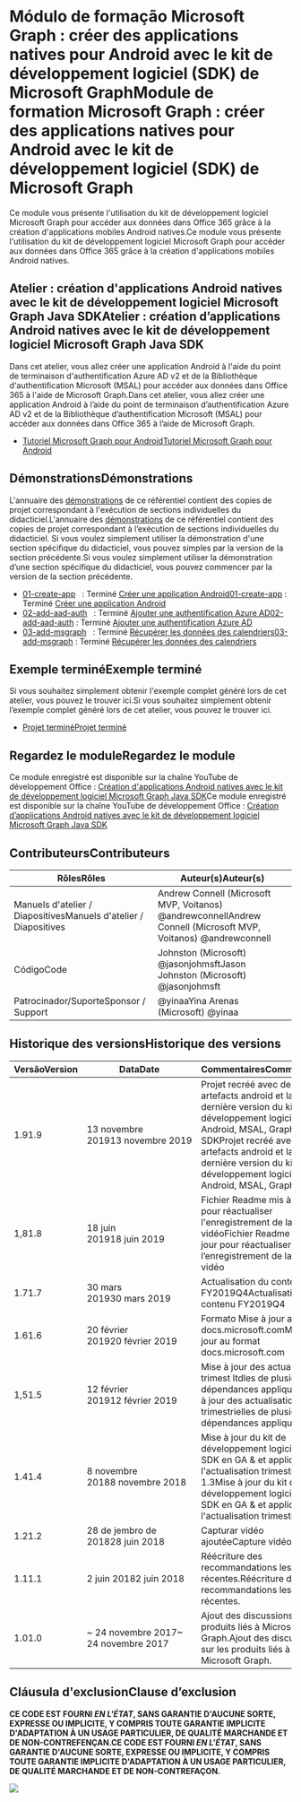 # <a name="module-de-formation-microsoft-graph-crer-des-applications-natives-pour-android-avec-le-kit-de-dveloppement-logiciel-sdk-de-microsoft-graph"></a><span data-ttu-id="bbc6c-101">Módulo de formação Microsoft Graph : créer des applications natives pour Android avec le kit de développement logiciel (SDK) de Microsoft Graph</span><span class="sxs-lookup"><span data-stu-id="bbc6c-101">Module de formation Microsoft Graph : créer des applications natives pour Android avec le kit de développement logiciel (SDK) de Microsoft Graph</span></span>

<span data-ttu-id="bbc6c-102">Ce module vous présente l'utilisation du kit de développement logiciel Microsoft Graph pour accéder aux données dans Office 365 grâce à la création d'applications mobiles Android natives.</span><span class="sxs-lookup"><span data-stu-id="bbc6c-102">Ce module vous présente l'utilisation du kit de développement logiciel Microsoft Graph pour accéder aux données dans Office 365 grâce à la création d'applications mobiles Android natives.</span></span>

## <a name="atelier-cration-dapplications-android-natives-avec-le-kit-de-dveloppement-logiciel-microsoftgraph-java-sdk"></a><span data-ttu-id="bbc6c-103">Atelier : création d'applications Android natives avec le kit de développement logiciel Microsoft Graph Java SDK</span><span class="sxs-lookup"><span data-stu-id="bbc6c-103">Atelier : création d’applications Android natives avec le kit de développement logiciel Microsoft Graph Java SDK</span></span>

<span data-ttu-id="bbc6c-104">Dans cet atelier, vous allez créer une application Android à l'aide du point de terminaison d'authentification Azure AD v2 et de la Bibliothèque d'authentification Microsoft (MSAL) pour accéder aux données dans Office 365 à l'aide de Microsoft Graph.</span><span class="sxs-lookup"><span data-stu-id="bbc6c-104">Dans cet atelier, vous allez créer une application Android à l’aide du point de terminaison d’authentification Azure AD v2 et de la Bibliothèque d’authentification Microsoft (MSAL) pour accéder aux données dans Office 365 à l’aide de Microsoft Graph.</span></span>

- [<span data-ttu-id="bbc6c-105">Tutoriel Microsoft Graph pour Android</span><span class="sxs-lookup"><span data-stu-id="bbc6c-105">Tutoriel Microsoft Graph pour Android</span></span>](https://docs.microsoft.com/graph/tutorials/android)

## <a name="dmonstrations"></a><span data-ttu-id="bbc6c-106">Démonstrations</span><span class="sxs-lookup"><span data-stu-id="bbc6c-106">Démonstrations</span></span>

<span data-ttu-id="bbc6c-107">L'annuaire des [démonstrations](./demos) de ce référentiel contient des copies de projet correspondant à l'exécution de sections individuelles du didacticiel.</span><span class="sxs-lookup"><span data-stu-id="bbc6c-107">L'annuaire des [démonstrations](./demos) de ce référentiel contient des copies de projet correspondant à l’exécution de sections individuelles du didacticiel.</span></span> <span data-ttu-id="bbc6c-108">Si vous voulez simplement utiliser la démonstration d'une section spécifique du didacticiel, vous pouvez simples par la version de la section précédente.</span><span class="sxs-lookup"><span data-stu-id="bbc6c-108">Si vous voulez simplement utiliser la démonstration d’une section spécifique du didacticiel, vous pouvez commencer par la version de la section précédente.</span></span>

- <span data-ttu-id="bbc6c-109">[01-create-app](demos/01-create-app)   : Terminé [Créer une application Android](https://docs.microsoft.com/graph/tutorials/android?tutorial-step=1)</span><span class="sxs-lookup"><span data-stu-id="bbc6c-109">[01-create-app](demos/01-create-app) : Terminé [Créer une application Android](https://docs.microsoft.com/graph/tutorials/android?tutorial-step=1)</span></span>
- <span data-ttu-id="bbc6c-110">[02-add-aad-auth](demos/02-add-aad-auth)   : Terminé [Ajouter une authentification Azure AD](https://docs.microsoft.com/graph/tutorials/android?tutorial-step=3)</span><span class="sxs-lookup"><span data-stu-id="bbc6c-110">[02-add-aad-auth](demos/02-add-aad-auth) : Terminé [Ajouter une authentification Azure AD](https://docs.microsoft.com/graph/tutorials/android?tutorial-step=3)</span></span>
- <span data-ttu-id="bbc6c-111">[03-add-msgraph](demos/03-add-msgraph)   : Terminé [Récupérer les données des calendriers](https://docs.microsoft.com/graph/tutorials/android?tutorial-step=4)</span><span class="sxs-lookup"><span data-stu-id="bbc6c-111">[03-add-msgraph](demos/03-add-msgraph) : Terminé [Récupérer les données des calendriers](https://docs.microsoft.com/graph/tutorials/android?tutorial-step=4)</span></span>

## <a name="exemple-termin"></a><span data-ttu-id="bbc6c-112">Exemple terminé</span><span class="sxs-lookup"><span data-stu-id="bbc6c-112">Exemple terminé</span></span>

<span data-ttu-id="bbc6c-113">Si vous souhaitez simplement obtenir l'exemple complet généré lors de cet atelier, vous pouvez le trouver ici.</span><span class="sxs-lookup"><span data-stu-id="bbc6c-113">Si vous souhaitez simplement obtenir l’exemple complet généré lors de cet atelier, vous pouvez le trouver ici.</span></span>

- [<span data-ttu-id="bbc6c-114">Projet terminé</span><span class="sxs-lookup"><span data-stu-id="bbc6c-114">Projet terminé</span></span>](demos/03-add-msgraph)

## <a name="regardez-le-module"></a><span data-ttu-id="bbc6c-115">Regardez le module</span><span class="sxs-lookup"><span data-stu-id="bbc6c-115">Regardez le module</span></span>

<span data-ttu-id="bbc6c-116">Ce module enregistré est disponible sur la chaîne YouTube de développement Office : [Création d'applications Android natives avec le kit de développement logiciel Microsoft Graph Java SDK](https://youtu.be/BLmOmv4FSsQ)</span><span class="sxs-lookup"><span data-stu-id="bbc6c-116">Ce module enregistré est disponible sur la chaîne YouTube de développement Office : [Création d’applications Android natives avec le kit de développement logiciel Microsoft Graph Java SDK](https://youtu.be/BLmOmv4FSsQ)</span></span>

## <a name="contributeurs"></a><span data-ttu-id="bbc6c-117">Contributeurs</span><span class="sxs-lookup"><span data-stu-id="bbc6c-117">Contributeurs</span></span>

| <span data-ttu-id="bbc6c-118">Rôles</span><span class="sxs-lookup"><span data-stu-id="bbc6c-118">Rôles</span></span> | <span data-ttu-id="bbc6c-119">Auteur(s)</span><span class="sxs-lookup"><span data-stu-id="bbc6c-119">Auteur(s)</span></span> |
| -------------------- | ------------------------------------------------------- |
| <span data-ttu-id="bbc6c-120">Manuels d'atelier / Diapositives</span><span class="sxs-lookup"><span data-stu-id="bbc6c-120">Manuels d'atelier / Diapositives</span></span> | <span data-ttu-id="bbc6c-121">Andrew Connell (Microsoft MVP, Voitanos) @andrewconnell</span><span class="sxs-lookup"><span data-stu-id="bbc6c-121">Andrew Connell (Microsoft MVP, Voitanos) @andrewconnell</span></span> |
| <span data-ttu-id="bbc6c-122">Código</span><span class="sxs-lookup"><span data-stu-id="bbc6c-122">Code</span></span> | <span data-ttu-id="bbc6c-123">Johnston (Microsoft) @jasonjohmsft</span><span class="sxs-lookup"><span data-stu-id="bbc6c-123">Jason Johnston (Microsoft) @jasonjohmsft</span></span> |
| <span data-ttu-id="bbc6c-124">Patrocinador/Suporte</span><span class="sxs-lookup"><span data-stu-id="bbc6c-124">Sponsor / Support</span></span> | <span data-ttu-id="bbc6c-125">@yinaa</span><span class="sxs-lookup"><span data-stu-id="bbc6c-125">Yina Arenas (Microsoft) @yinaa</span></span> |

## <a name="historique-des-versions"></a><span data-ttu-id="bbc6c-126">Historique des versions</span><span class="sxs-lookup"><span data-stu-id="bbc6c-126">Historique des versions</span></span>

| <span data-ttu-id="bbc6c-127">Versão</span><span class="sxs-lookup"><span data-stu-id="bbc6c-127">Version</span></span> | <span data-ttu-id="bbc6c-128">Data</span><span class="sxs-lookup"><span data-stu-id="bbc6c-128">Date</span></span> | <span data-ttu-id="bbc6c-129">Commentaires</span><span class="sxs-lookup"><span data-stu-id="bbc6c-129">Commentaires</span></span> |
| ------- | ------------------ | -------------------------------------------------------------------------- |
| <span data-ttu-id="bbc6c-130">1.9</span><span class="sxs-lookup"><span data-stu-id="bbc6c-130">1.9</span></span> | <span data-ttu-id="bbc6c-131">13 novembre 2019</span><span class="sxs-lookup"><span data-stu-id="bbc6c-131">13 novembre 2019</span></span> | <span data-ttu-id="bbc6c-132">Projet recréé avec des artefacts android et la dernière version du kit de développement logiciel Android, MSAL, Graph SDK</span><span class="sxs-lookup"><span data-stu-id="bbc6c-132">Projet recréé avec des artefacts android et la dernière version du kit de développement logiciel Android, MSAL, Graph SDK</span></span> |
| <span data-ttu-id="bbc6c-133">1,8</span><span class="sxs-lookup"><span data-stu-id="bbc6c-133">1.8</span></span> | <span data-ttu-id="bbc6c-134">18 juin 2019</span><span class="sxs-lookup"><span data-stu-id="bbc6c-134">18 juin 2019</span></span> | <span data-ttu-id="bbc6c-135">Fichier Readme mis à jour pour réactualiser l'enregistrement de la capture vidéo</span><span class="sxs-lookup"><span data-stu-id="bbc6c-135">Fichier Readme mis à jour pour réactualiser l’enregistrement de la capture vidéo</span></span> |
| <span data-ttu-id="bbc6c-136">1.7</span><span class="sxs-lookup"><span data-stu-id="bbc6c-136">1.7</span></span> | <span data-ttu-id="bbc6c-137">30 mars 2019</span><span class="sxs-lookup"><span data-stu-id="bbc6c-137">30 mars 2019</span></span> | <span data-ttu-id="bbc6c-138">Actualisation du contenu FY2019Q4</span><span class="sxs-lookup"><span data-stu-id="bbc6c-138">Actualisation du contenu FY2019Q4</span></span> |
| <span data-ttu-id="bbc6c-139">1.6</span><span class="sxs-lookup"><span data-stu-id="bbc6c-139">1.6</span></span> | <span data-ttu-id="bbc6c-140">20 février 2019</span><span class="sxs-lookup"><span data-stu-id="bbc6c-140">20 février 2019</span></span> | <span data-ttu-id="bbc6c-141">Formato Mise à jour au docs.microsoft.com</span><span class="sxs-lookup"><span data-stu-id="bbc6c-141">Mise à jour au format docs.microsoft.com</span></span> |
| <span data-ttu-id="bbc6c-142">1,5</span><span class="sxs-lookup"><span data-stu-id="bbc6c-142">1.5</span></span> | <span data-ttu-id="bbc6c-143">12 février 2019</span><span class="sxs-lookup"><span data-stu-id="bbc6c-143">12 février 2019</span></span> | <span data-ttu-id="bbc6c-144">Mise à jour des actualisations trimest ltdles de plusieurs dépendances appliquée</span><span class="sxs-lookup"><span data-stu-id="bbc6c-144">Mise à jour des actualisations trimestrielles de plusieurs dépendances appliquée</span></span> |
| <span data-ttu-id="bbc6c-145">1.4</span><span class="sxs-lookup"><span data-stu-id="bbc6c-145">1.4</span></span> | <span data-ttu-id="bbc6c-146">8 novembre 2018</span><span class="sxs-lookup"><span data-stu-id="bbc6c-146">8 novembre 2018</span></span> | <span data-ttu-id="bbc6c-147">Mise à jour du kit de développement logiciel Java SDK en GA & et application de l'actualisation trimestrielle 1.3</span><span class="sxs-lookup"><span data-stu-id="bbc6c-147">Mise à jour du kit de développement logiciel Java SDK en GA & et application de l'actualisation trimestrielle 1.3</span></span> | <span data-ttu-id="bbc6c-148">12 septembre 2018</span><span class="sxs-lookup"><span data-stu-id="bbc6c-148">12 septembre 2018</span></span> | <span data-ttu-id="bbc6c-149">Remplacement du kit de développement logiciel Graph Android avec Graph Kit de développement logiciel Java & application de l'actualisation trimestrielle</span><span class="sxs-lookup"><span data-stu-id="bbc6c-149">Remplacement du kit de développement logiciel Graph Android avec Graph Kit de développement logiciel Java & application de l’actualisation trimestrielle</span></span> |
| <span data-ttu-id="bbc6c-150">1.2</span><span class="sxs-lookup"><span data-stu-id="bbc6c-150">1.2</span></span> | <span data-ttu-id="bbc6c-151">28 de jembro de 2018</span><span class="sxs-lookup"><span data-stu-id="bbc6c-151">28 juin 2018</span></span> | <span data-ttu-id="bbc6c-152">Capturar vidéo ajoutée</span><span class="sxs-lookup"><span data-stu-id="bbc6c-152">Capture vidéo ajoutée</span></span> |
| <span data-ttu-id="bbc6c-153">1.1</span><span class="sxs-lookup"><span data-stu-id="bbc6c-153">1.1</span></span> | <span data-ttu-id="bbc6c-154">2 juin 2018</span><span class="sxs-lookup"><span data-stu-id="bbc6c-154">2 juin 2018</span></span> | <span data-ttu-id="bbc6c-155">Réécriture des recommandations les plus récentes.</span><span class="sxs-lookup"><span data-stu-id="bbc6c-155">Réécriture des recommandations les plus récentes.</span></span> |
| <span data-ttu-id="bbc6c-156">1.0</span><span class="sxs-lookup"><span data-stu-id="bbc6c-156">1.0</span></span> | <span data-ttu-id="bbc6c-157">~ 24 novembre 2017</span><span class="sxs-lookup"><span data-stu-id="bbc6c-157">~ 24 novembre 2017</span></span> | <span data-ttu-id="bbc6c-158">Ajout des discussions sur les produits liés à Microsoft Graph.</span><span class="sxs-lookup"><span data-stu-id="bbc6c-158">Ajout des discussions sur les produits liés à Microsoft Graph.</span></span> |

## <a name="clause-dexclusion"></a><span data-ttu-id="bbc6c-159">Cláusula d'exclusion</span><span class="sxs-lookup"><span data-stu-id="bbc6c-159">Clause d’exclusion</span></span>

<span data-ttu-id="bbc6c-160">**CE CODE EST FOURNI _EN L'ÉTAT_, SANS GARANTIE D'AUCUNE SORTE, EXPRESSE OU IMPLICITE, Y COMPRIS TOUTE GARANTIE IMPLICITE D'ADAPTATION À UN USAGE PARTICULIER, DE QUALITÉ MARCHANDE ET DE NON-CONTREFENÇAN.**</span><span class="sxs-lookup"><span data-stu-id="bbc6c-160">**CE CODE EST FOURNI _EN L’ÉTAT_, SANS GARANTIE D'AUCUNE SORTE, EXPRESSE OU IMPLICITE, Y COMPRIS TOUTE GARANTIE IMPLICITE D'ADAPTATION À UN USAGE PARTICULIER, DE QUALITÉ MARCHANDE ET DE NON-CONTREFAÇON.**</span></span>

<!-- markdownlint-disable MD033 -->
<img src="https://telemetry.sharepointpnp.com/msgraph-training-android" />
